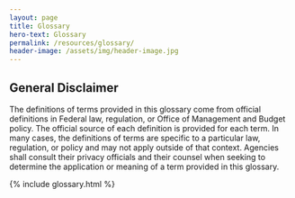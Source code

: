 ```yaml
---
layout: page
title: Glossary
hero-text: Glossary
permalink: /resources/glossary/
header-image: /assets/img/header-image.jpg
---
```

<h2 class="font-serif-lg text-primary-darker">General Disclaimer</h2>
<p class="font-sans-sm">The definitions of terms provided in this glossary come from official definitions in Federal law, regulation, or Office of Management and Budget policy. The official source of each definition is provided for each term. In many cases, the definitions of terms are specific to a particular law, regulation, or policy and may not apply outside of that context. Agencies shall consult their privacy officials and their counsel when seeking to determine the application or meaning of a term provided in this glossary.
</p>
{% include glossary.html %}
